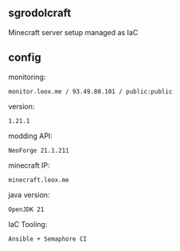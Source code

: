 ## sgrodolcraft
Minecraft server setup managed as IaC

## config
monitoring:
```
monitor.leox.me / 93.49.80.101 / public:public
```
version:
```
1.21.1
```
modding API:
```
NeoForge 21.1.211
```
minecraft IP:
```
minecraft.leox.me
```
java version:
```
OpenJDK 21
```
IaC Tooling:
```
Ansible + Semaphore CI
```
